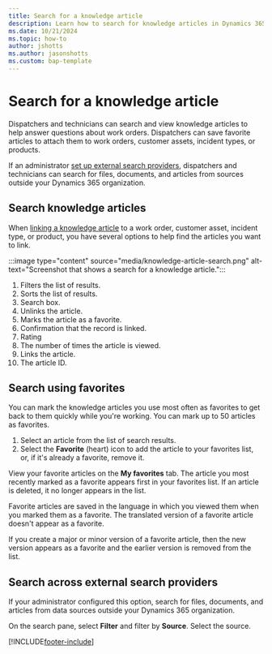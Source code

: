 ```yaml
---
title: Search for a knowledge article
description: Learn how to search for knowledge articles in Dynamics 365 Field Service.
ms.date: 10/21/2024
ms.topic: how-to
author: jshotts
ms.author: jasonshotts
ms.custom: bap-template
---
```


# Search for a knowledge article

Dispatchers and technicians can search and view knowledge articles to help answer questions about work orders. Dispatchers can save favorite articles to attach them to work orders, customer assets, incident types, or products.

If an administrator [set up external search providers](/dynamics365/customer-service/administer/set-up-search-providers#set-up-external-search-providers), dispatchers and technicians can search for files, documents, and articles from sources outside your Dynamics 365 organization.

## Search knowledge articles

When [linking a knowledge article](field-service-km-link.md#link-knowledge-articles-to-related-entities) to a work order, customer asset, incident type, or product, you have several options to help find the articles you want to link.

:::image type="content" source="media/knowledge-article-search.png" alt-text="Screenshot that shows a search for a knowledge article.":::

1. Filters the list of results.
1. Sorts the list of results.
1. Search box.
1. Unlinks the article.
1. Marks the article as a favorite.
1. Confirmation that the record is linked.
1. Rating
1. The number of times the article is viewed.
1. Links the article.
1. The article ID.

## Search using favorites

You can mark the knowledge articles you use most often as favorites to get back to them quickly while you're working. You can mark up to 50 articles as favorites.

1. Select an article from the list of search results.
1. Select the **Favorite** (heart) icon to add the article to your favorites list, or, if it's already a favorite, remove it.

View your favorite articles on the **My favorites** tab. The article you most recently marked as a favorite appears first in your favorites list. If an article is deleted, it no longer appears in the list.

Favorite articles are saved in the language in which you viewed them when you marked them as a favorite. The translated version of a favorite article doesn't appear as a favorite.

If you create a major or minor version of a favorite article, then the new version appears as a favorite and the earlier version is removed from the list.

## Search across external search providers

If your administrator configured this option, search for files, documents, and articles from data sources outside your Dynamics 365 organization.

On the search pane, select **Filter** and filter by **Source**. Select the source.

[!INCLUDE[footer-include](../includes/footer-banner.md)]
